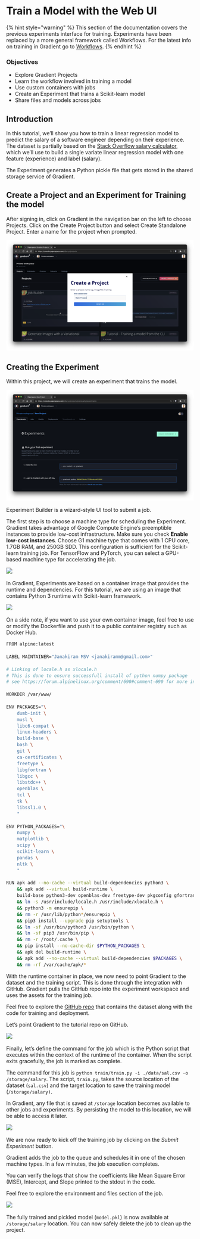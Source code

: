 # Train a Model with the Web UI

{% hint style="warning" %}
This section of the documentation covers the previous experiments interface for training. Experiments have been replaced by a more general framework called Workflows. For the latest info on training in Gradient go to [Workflows](https://docs.paperspace.com/gradient/explore-train-deploy/workflows).
{% endhint %}

### **Objectives**

* Explore Gradient Projects
* Learn the workflow involved in training a model
* Use custom containers with jobs
* Create an Experiment that trains a Scikit-learn model
* Share files and models across jobs

## **Introduction**

In this tutorial, we’ll show you how to train a linear regression model to predict the salary of a software engineer depending on their experience. The dataset is partially based on the [Stack Overflow salary calculator](https://stackoverflow.com/company/salary), which we’ll use to build a single variate linear regression model with one feature \(experience\) and label \(salary\).

The Experiment generates a Python pickle file that gets stored in the shared storage service of Gradient.

## **Create a Project and an Experiment for Training the model**

After signing in, click on Gradient in the navigation bar on the left to choose Projects. Click on the Create Project button and select Create Standalone Project. Enter a name for the project when prompted.

![Create a new project via Projects &amp;gt; Create a Project](../../.gitbook/assets/screen-shot-2021-01-18-at-8.47.38-pm%20%281%29%20%281%29.png)

## Creating the Experiment

Within this project, we will create an experiment that trains the model.

![Create an experiment from within the project itself. We can use the CLI or the experiment builder](../../.gitbook/assets/screen-shot-2021-01-18-at-9.18.37-pm.png)

Experiment Builder is a wizard-style UI tool to submit a job.

The first step is to choose a machine type for scheduling the Experiment. Gradient takes advantage of Google Compute Engine’s preemptible instances to provide low-cost infrastructure. Make sure you check  **Enable low-cost instances**. Choose G1 machine type that comes with 1 CPU core, 1.7GB RAM, and 250GB SDD. This configuration is sufficient for the Scikit-learn training job. For TensorFlow and PyTorch, you can select a GPU-based machine type for accelerating the job.

![](https://camo.githubusercontent.com/743a7881fbf7e75aae721624c78f6be01de29bc5/68747470733a2f2f6c68352e676f6f676c6575736572636f6e74656e742e636f6d2f666641796a413950534e337a2d533779654435637369683446426851414958437a626b6c6571656549527958474b73544d7a6f326133543933485559703859464e31586169574b36707543634b4a454d64696f69447662622d75695931367a63666679685635774e4b4678467337574253513469334959586256776476516b577443396a49354e69)

In Gradient, Experiments are based on a container image that provides the runtime and dependencies. For this tutorial, we are using an image that contains Python 3 runtime with Scikit-learn framework.

![](https://camo.githubusercontent.com/6275444f75eb05108d20e2b3b8cc218709384ab4/68747470733a2f2f6c68352e676f6f676c6575736572636f6e74656e742e636f6d2f366e30456638425942737457574b7070697452416d4b776d695a78493137494b7863526562756e6d757a5578476c394f5141474a4e4e746853586f4a6876487957694a6f6554767a4b5f74786b5f74596f314d6a3358525f764c326864384147427558325a4f5f2d633455565851364a5074596a5844514b6331626b474b635f6a7a794d77644444)

On a side note, if you want to use your own container image, feel free to use or modify the Dockerfile and push it to a public container registry such as Docker Hub.

```bash
FROM alpine:latest

LABEL MAINTAINER="Janakiram MSV <janakiramm@gmail.com>"

# Linking of locale.h as xlocale.h
# This is done to ensure successfull install of python numpy package
# see https://forum.alpinelinux.org/comment/690#comment-690 for more information.

WORKDIR /var/www/

ENV PACKAGES="\
    dumb-init \
    musl \
    libc6-compat \
    linux-headers \
    build-base \
    bash \
    git \
    ca-certificates \
    freetype \
    libgfortran \
    libgcc \
    libstdc++ \
    openblas \
    tcl \
    tk \
    libssl1.0 \
    "

ENV PYTHON_PACKAGES="\
    numpy \
    matplotlib \
    scipy \
    scikit-learn \
    pandas \
    nltk \
    "

RUN apk add --no-cache --virtual build-dependencies python3 \
    && apk add --virtual build-runtime \
    build-base python3-dev openblas-dev freetype-dev pkgconfig gfortran \
    && ln -s /usr/include/locale.h /usr/include/xlocale.h \
    && python3 -m ensurepip \
    && rm -r /usr/lib/python*/ensurepip \
    && pip3 install --upgrade pip setuptools \
    && ln -sf /usr/bin/python3 /usr/bin/python \
    && ln -sf pip3 /usr/bin/pip \
    && rm -r /root/.cache \
    && pip install --no-cache-dir $PYTHON_PACKAGES \
    && apk del build-runtime \
    && apk add --no-cache --virtual build-dependencies $PACKAGES \
    && rm -rf /var/cache/apk/*
```

With the runtime container in place, we now need to point Gradient to the dataset and the training script. This is done through the integration with GitHub. Gradient pulls the GitHub repo into the experiment workspace and uses the assets for the training job.

Feel free to explore the [GitHub repo](https://github.com/janakiramm/Salary.git) that contains the dataset along with the code for training and deployment.

Let’s point Gradient to the tutorial repo on GitHub.

![](https://camo.githubusercontent.com/beb439ed3f8d715a2c2476754cc1d0a68aee1d40/68747470733a2f2f6c68362e676f6f676c6575736572636f6e74656e742e636f6d2f4879684a312d31703030504f424b74734734626c3161784b6359514f437a38383043525672644453396738327162392d70745379445969747461584f48737478726169575a643359634e6c717755556779414f75663361544a5933626972584a4d6a58594b75736d654d496651584941766c323948586a7552484156706d376f6d54723659383278)

Finally, let’s define the command for the job which is the Python script that executes within the context of the runtime of the container. When the script exits gracefully, the job is marked as complete.

The command for this job is `python train/train.py -i ./data/sal.csv -o /storage/salary`. The script, `train.py`, takes the source location of the dataset \(`sal.csv`\) and the target location to save the training model \(`/storage/salary)`.

In Gradient, any file that is saved at `/storage` location becomes available to other jobs and experiments. By persisting the model to this location, we will be able to access it later.

![](https://camo.githubusercontent.com/4d706f3814c25137ff06a776bbc3aa8a6043cde5/68747470733a2f2f6c68342e676f6f676c6575736572636f6e74656e742e636f6d2f754d6935564348524d2d624970764d724d306c70466356536277544934713379314a64496b35775f6c3038686730654b794863614f76556c6143744967396f54616d494567583771334a5735647233466552365957353447645f4a4c4d5f304e4470484c56555f72377742662d3350327861735a364d54497541396b41696334687356626775454f)

We are now ready to kick off the training job by clicking on the _Submit Experiment_ button.

Gradient adds the job to the queue and schedules it in one of the chosen machine types. In a few minutes, the job execution completes.

You can verify the logs that show the coefficients like Mean Square Error \(MSE\), Intercept, and Slope printed to the stdout in the code.

Feel free to explore the environment and files section of the job.

![](https://camo.githubusercontent.com/f53f213a488d07b9f8f5b80263ee339bac4937a5/68747470733a2f2f6c68332e676f6f676c6575736572636f6e74656e742e636f6d2f587473744f544e3148447054712d454f4463443467396953797054373056755f79684354594149646561306334694b4730715a6e435f586b6a58315941455063483858686d4b62527279474d4e4967686e326d355656335666385a3266327342596f744c326a3853446f73725a78694552635a47595f57796c444a4a556c525f5f47503133774c51)

The fully trained and pickled model \(`model.pkl`\) is now available at `/storage/salary` location. You can now safely delete the job to clean up the project.

